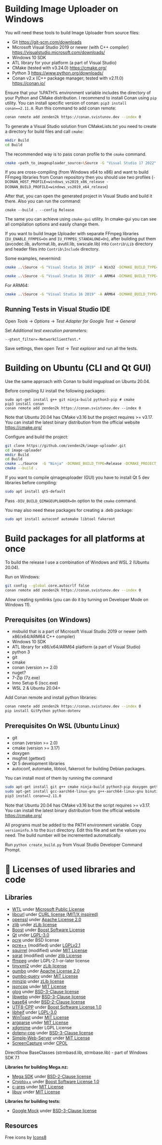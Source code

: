 # Building Image Uploader on Windows

You will need these tools to build Image Uploader from source files:
- Git 		https://git-scm.com/downloads
- Microsoft Visual Studio 2019 or newer (with C++ compiler)   https://visualstudio.microsoft.com/downloads/
- Windows 10 SDK
- ATL library for your platform (a part of Visual Studio)
- CMake (tested with v3.24.0)    https://cmake.org/
- Python 3    https://www.python.org/downloads/
- Conan v2.x (C++ package manager; tested with v2.11.0)   https://conan.io/

Ensure that your %PATH% environment 
variable includes the directory of your Python and CMake distribution. 
I recommend to install Conan using `pip` utility. 
You can install specific version of conan: `pip3 install conan==2.11.0`. 
Run this command to add conan remote:

```bash
conan remote add zenden2k https://conan.svistunov.dev --index 0
```
To generate a Visual Studio solution from CMakeLists.txt you need to create a directory for build files and call `cmake`:

```bash
mkdir Build
cd Build
```

The recommended way is to pass conan profile to the `cmake` command.

```bash
cmake <path_to_imageuploader_source>\Source -G "Visual Studio 17 2022" -A Win32 -DCMAKE_BUILD_TYPE=Release -DCMAKE_PROJECT_TOP_LEVEL_INCLUDES=conan_provider.cmake -DCONAN_HOST_PROFILE=default -DCONAN_BUILD_PROFILE=default 
```

If you are cross-compiling (from Windows x64 to x86) and want to build FFmpeg libraries from Conan repository then you should use two profiles (`-DCONAN_HOST_PROFILE=windows_vs2019_x86_release -DCONAN_BUILD_PROFILE=windows_vs2019_x64_release`)

After that, you can open the generated project in Visual Studio and build it there. Also you can run the command:
```
cmake --build . --config Release
```

The same you can achieve using `cmake-gui` utility.
In cmake-gui you can see all compilation options and easily change them.

If you want to build Image Uploader with separate FFmpeg libraries (`IU_ENABLE_FFMPEG=On` and `IU_FFMPEG_STANDALONE=On`), after building put them (avcodec.lib, avformat.lib, avutil.lib, swscale.lib) into `Contrib\Lib` directory and header files into `Contrib\Include` directory.

Some examples, nevermind:

```bash
cmake ..\Source -G "Visual Studio 16 2019" -A Win32 -DCMAKE_BUILD_TYPE=Debug -DCMAKE_PROJECT_TOP_LEVEL_INCLUDES=conan_provider.cmake -DCONAN_HOST_PROFILE=vs2019_x86_debug -DCONAN_BUILD_PROFILE=vs2022_x64 -DIU_ENABLE_FFMPEG=On -DIU_ENABLE_WEBVIEW2=On 

cmake ..\Source -G "Visual Studio 16 2019" -A ARM64 -DCMAKE_BUILD_TYPE=Release -DCMAKE_PROJECT_TOP_LEVEL_INCLUDES=conan_provider.cmake -DCONAN_HOST_PROFILE=../Conan/profiles/vs2019_arm64_release -DCONAN_BUILD_PROFILE=../Conan/profiles/vs2022_x64 -DIU_ENABLE_FFMPEG=On -DIU_ENABLE_WEBVIEW2=On -DIU_FFMPEG_STANDALONE=On -DIU_ENABLE_MEDIAINFO=Off -DCMAKE_CONFIGURATION_TYPES:STRING=Release 
```

For ARM64:
```bash
cmake ..\Source -G "Visual Studio 16 2019" -A ARM64 -DCMAKE_BUILD_TYPE=Release -DCMAKE_PROJECT_TOP_LEVEL_INCLUDES=conan_provider.cmake -DCONAN_HOST_PROFILE=../Conan/profiles/vs2019_arm64_release -DCONAN_BUILD_PROFILE=../Conan/Profiles/vs2022_x64 -DIU_ENABLE_FFMPEG=On -DIU_ENABLE_WEBVIEW2=On -DIU_FFMPEG_STANDALONE=On -DIU_ENABLE_MEDIAINFO=Off
```

## Running Tests in Visual Studio IDE

Open *Tools* -> *Options* -> *Test Adapter for Google Test* -> *General*

Set *Additional test execution parameters*:

```
--gtest_filter=-NetworkClientTest.*
```

Save settings, then open *Test* -> *Test explorer* and run all the tests.

# Building on Ubuntu (CLI and Qt GUI)

Use the same approach with Conan to build imgupload on Ubuntu 20.04.

Before compiling IU install the following packages:

```
sudo apt-get install g++ git ninja-build python3-pip # cmake
pip3 install conan
conan remote add zenden2k https://conan.svistunov.dev --index 0
```

Note that Ubuntu 20.04 has CMake v3.16 but the project requires >= v3.17.
You can install the latest binary distribution from the official website https://cmake.org/

Configure and build the project:

```bash
git clone https://github.com/zenden2k/image-uploader.git
cd image-uploader
mkdir Build
cd Build
cmake ../Source  -G "Ninja" -DCMAKE_BUILD_TYPE=Release -DCMAKE_PROJECT_TOP_LEVEL_INCLUDES=conan_provider.cmake
cmake --build .
```

If you want to compile qimageuploader (GUI) you have to install Qt 5 dev libraries before compiling:
```bash
sudo apt install qt5-default
```

Pass `-DIU_BUILD_QIMAGEUPLOADER=On` option to the `cmake` command.

You may also need these packages for creating a .deb package:
```bash
sudo apt install autoconf automake libtool fakeroot
```

# Build packages for all platforms at once

To build the release I use a combination of Windows and WSL 2 (Ubuntu 20.04).

Run on Windows:

```bash
git config --global core.autocrlf false
conan remote add zenden2k https://conan.svistunov.dev --index 0
```

Allow creating symlinks (you can do it by turning on Developer Mode on Windows 11).

## Prerequisites  (on Windows)

 * msbuild that is a part of Microsoft Visual Studio 2019 or newer (with x86/x64/ARM64 C++ compiler)
 * Windows 10 SDK
 * ATL library for x86/x64/ARM64 platform (a part of Visual Studio)
 * python 3
 * git
 * cmake
 * conan (version >= 2.0)
 * nuget?
 * 7-Zip (7z.exe)
 * Inno Setup 6 (iscc.exe)
 * WSL 2 & Ubuntu 20.04+

Add Conan remote and install python libraries:

```bash
conan remote add zenden2k https://conan.svistunov.dev --index 0
pip install GitPython python-dotenv
```

## Prerequisites On WSL (Ubuntu Linux)

* git 
* conan (version >= 2.0)
* cmake (version >= 3.17)
* doxygen
* msgfmt (gettext)
* Qt 5 development libraries
* autoconf, automake, libtool, fakeroot for building Debian packages.

You can install most of them by running the command 
```bash
sudo apt-get install git g++ cmake ninja-build python3-pip doxygen gettext  autoconf automake libtool fakeroot qt5-default
sudo apt-get install gcc-aarch64-linux-gnu g++-aarch64-linux-gnu binutils-aarch64-linux-gnu # for cross-compiling
pip3 install conan==2.11.0
```
Note that Ubuntu 20.04 has CMake v3.16 but the script requires >= v3.17.
You can install the latest binary distribution from the official website https://cmake.org/

All programs must be added to the PATH environment variable.
Copy `versioninfo.h` to the `Dist` directory. Edit this file and set the values ​​you need. The build number will be incremented automatically.
 
Run `python create_build.py` from Visual Studio Developer Command Prompt.

# 📒 Licenses of used libraries and code

## Libraries

- [WTL](https://sourceforge.net/projects/wtl/) under [Microsoft Public License](https://opensource.org/license/ms-pl-html)
- [libcurl](https://curl.se/) under [CURL license (MIT/X inspired)](https://curl.se/docs/copyright.html)
- [openssl](https://www.openssl.org) under [Apache License 2.0](https://www.apache.org/licenses/LICENSE-2.0)
- [zlib](zlib.net) under [zLib license](https://zlib.net/zlib_license.html)
- [Boost](https://www.boost.org) under [Boost Software License](https://www.boost.org/LICENSE_1_0.txt)
- [Qt](https://www.qt.io/) under [LGPL-3.0](https://www.gnu.org/licenses/lgpl-3.0.html#license-text)
- [pcre](https://www.pcre.org) under BSD license
- [pcre++](https://www.daemon.de/projects/pcrepp/) (modified) under [LGPLv2.1](https://www.gnu.org/licenses/old-licenses/lgpl-2.1.txt)
- [squirrel](http://squirrel-lang.org) (modified) under [MIT License](https://opensource.org/license/mit)
- [sqrat](https://scrat.sourceforge.net) (modified) under [zlib License](https://scrat.sourceforge.net/#license)
- [ffmpeg](https://www.ffmpeg.org) under LGPL-2.1-or-later license
- [tinyxml2](https://github.com/leethomason/tinyxml2) under [zLib license](https://zlib.net/zlib_license.html)
- [gumbo](https://github.com/google/gumbo-parser) under [Apache License 2.0](https://www.apache.org/licenses/LICENSE-2.0) 
- [gumbo-query](https://github.com/lazytiger/gumbo-query) under [MIT License](https://opensource.org/license/mit)
- [minizip](https://www.winimage.com/zLibDll/minizip.html) under [zLib license](https://zlib.net/zlib_license.html)
- [jsoncpp](https://github.com/open-source-parsers/jsoncpp) under [MIT License](https://opensource.org/license/mit)
- [glog](https://github.com/google/glog) under [BSD-3-Clause license](https://opensource.org/license/BSD-3-clause)
- [libwebp](https://github.com/webmproject/libwebp) under [BSD-3-Clause license](https://opensource.org/license/BSD-3-clause)
- [base64](https://github.com/aklomp/base64) under [BSD-2-Clause license](https://opensource.org/license/bsd-2-clause)
- [UTF8-CPP](https://github.com/nemtrif/utfcpp) under [Boost Software License 1.0](https://opensource.org/license/bsl-1-0)
- [libheif](https://github.com/strukturag/libheif) under [LGPL-3.0](https://www.gnu.org/licenses/lgpl-3.0.html#license-text)
- [WinToast](https://github.com/mohabouje/WinToast) under [MIT License](https://opensource.org/license/mit)
- [argparse](https://github.com/p-ranav/argparse) under [MIT License](https://opensource.org/license/mit)
- [xdgmime](https://gitlab.freedesktop.org/xdg/xdgmime) under LGPL License
- [dotenv-cpp](https://github.com/laserpants/dotenv-cpp) under [BSD-3-Clause license](https://opensource.org/license/BSD-3-clause)
- [Simple-Web-Server](https://github.com/eidheim/Simple-Web-Server) under [MIT License](https://opensource.org/license/mit)
- [ScreenCapture](https://github.com/WindowsNT/ScreenCapture) under [CPOL](https://www.codeproject.com/info/cpol10.aspx)

DirectShow BaseClasses (strmbasd.lib, strmbase.lib) - part of Windows SDK 7.1

**Libraries for building Mega.nz:**

- [Mega SDK](https://github.com/meganz/sdk) under [BSD-2-Clause license](https://opensource.org/license/bsd-2-clause)
- [Crypto++](https://www.cryptopp.com/) under [Boost Software License 1.0](https://opensource.org/license/bsl-1-0)
- [c-ares](https://c-ares.org/) under [MIT License](https://opensource.org/license/mit)
- [libuv](https://github.com/libuv/libuv) under [MIT License](https://opensource.org/license/mit)

**Libraries for building tests:**

- [Google Mock](https://github.com/google/googletest) under [BSD-3-Clause license](https://opensource.org/license/BSD-3-clause)

## Resources

Free icons by [Icons8](https://icons8.com)
